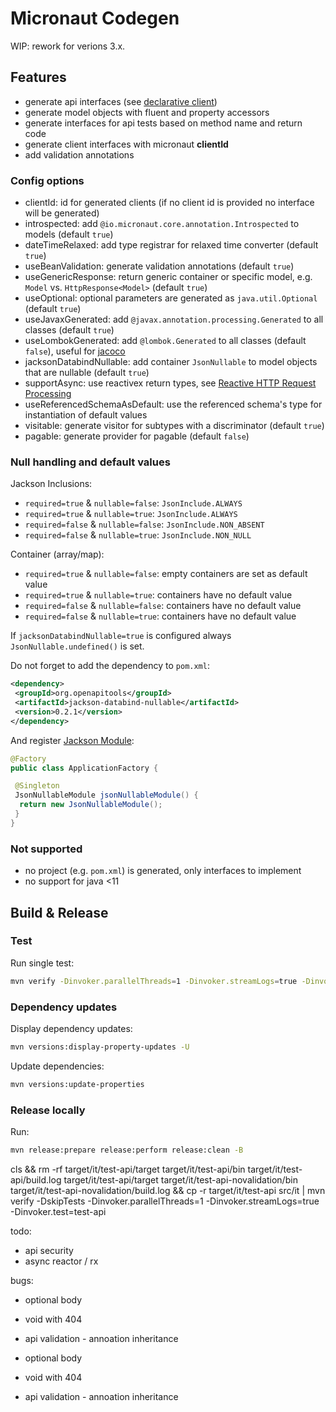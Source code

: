 # Micronaut Codegen

WIP: rework for verions 3.x.

## Features

* generate api interfaces (see [declarative client](https://docs.micronaut.io/2.4.2/guide/index.html#clientAnnotation))
* generate model objects with fluent and property accessors
* generate interfaces for api tests based on method name and return code
* generate client interfaces with micronaut **clientId**
* add validation annotations

### Config options

* clientId: id for generated clients (if no client id is provided no interface will be generated)
* introspected: add `@io.micronaut.core.annotation.Introspected` to models (default `true`)
* dateTimeRelaxed: add type registrar for relaxed time converter (default `true`)
* useBeanValidation: generate validation annotations (default `true`)
* useGenericResponse: return generic container or specific model, e.g. `Model` vs. `HttpResponse<Model>` (default `true`)
* useOptional: optional parameters are generated as `java.util.Optional` (default `true`)
* useJavaxGenerated: add `@javax.annotation.processing.Generated` to all classes (default `true`)
* useLombokGenerated: add `@lombok.Generated` to all classes (default `false`), useful for [jacoco](https://github.com/jacoco/jacoco/pull/731)
* jacksonDatabindNullable: add container `JsonNullable` to model objects that are nullable (default `true`)
* supportAsync: use reactivex return types, see [Reactive HTTP Request Processing](https://docs.micronaut.io/2.4.2/guide/index.html#reactiveServer)
* useReferencedSchemaAsDefault: use the referenced schema's type for instantiation of default values
* visitable: generate visitor for subtypes with a discriminator (default `true`)
* pagable: generate provider for pagable (default `false`)

### Null handling and default values

Jackson Inclusions:

* `required=true` & `nullable=false`: `JsonInclude.ALWAYS`
* `required=true` & `nullable=true`: `JsonInclude.ALWAYS`
* `required=false` & `nullable=false`: `JsonInclude.NON_ABSENT`
* `required=false` & `nullable=true`: `JsonInclude.NON_NULL`

Container (array/map):

* `required=true` & `nullable=false`: empty containers are set as default value
* `required=true` & `nullable=true`:  containers have no default value
* `required=false` & `nullable=false`: containers have no default value
* `required=false` & `nullable=true`: containers have no default value

If `jacksonDatabindNullable=true` is configured always `JsonNullable.undefined()` is set.

Do not forget to add the dependency to `pom.xml`:

```xml
<dependency>
 <groupId>org.openapitools</groupId>
 <artifactId>jackson-databind-nullable</artifactId>
 <version>0.2.1</version>
</dependency>
```

And register [Jackson Module](https://github.com/OpenAPITools/jackson-databind-nullable):

```java
@Factory
public class ApplicationFactory {

 @Singleton
 JsonNullableModule jsonNullableModule() {
  return new JsonNullableModule();
 }
}
```

### Not supported

* no project (e.g. `pom.xml`) is generated, only interfaces to implement
* no support for java <11

## Build & Release

### Test

Run single test:

```sh
mvn verify -Dinvoker.parallelThreads=1 -Dinvoker.streamLogs=true -Dinvoker.test=basic
```

### Dependency updates

Display dependency updates:

```sh
mvn versions:display-property-updates -U
```

Update dependencies:

```sh
mvn versions:update-properties
```

### Release locally

Run:

```sh
mvn release:prepare release:perform release:clean -B
```

cls && rm -rf target/it/test-api/target target/it/test-api/bin target/it/test-api/build.log target/it/test-api/target target/it/test-api-novalidation/bin target/it/test-api-novalidation/build.log && cp -r target/it/test-api src/it | mvn verify -DskipTests -Dinvoker.parallelThreads=1 -Dinvoker.streamLogs=true -Dinvoker.test=test-api

todo:

* api security
* async reactor / rx

bugs:

* optional body
* void with 404
* api validation - annoation inheritance

* optional body
* void with 404
* api validation - annoation inheritance
